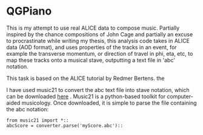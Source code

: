 # QGPiano

This is my attempt to use real ALICE data to compose music. Partially inspired by the chance compositions of John Cage and partially an excuse to procrastinate while writing my thesis, this analysis code takes in ALICE data (AOD format), and uses properties of the tracks in an event, for example the transverse momentum, or direction of travel in phi, eta, etc, to map these tracks onto a musical stave, outputting a text file in 'abc' notation.

This task is based on the ALICE tutorial by Redmer Bertens. the

I have used music21 to convert the abc text file into stave notation, which can be downloaded [here](http://web.mit.edu/music21) . Music21 is a python-based toolkit for computer-aided musicology. Once downloaded, it is simple to parse the file containing the abc notation:

```
from music21 import *::
abcScore = converter.parse('myScore.abc')::
```


